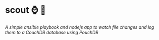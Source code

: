 # scout :watch: :telescope:

*A simple ansible playbook and nodejs app to watch file changes and log them to a CouchDB database using PouchDB*


